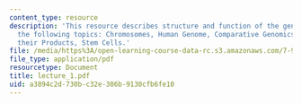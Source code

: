 ```yaml
---
content_type: resource
description: 'This resource describes structure and function of the genome and covers
  the following topics: Chromosomes, Human Genome, Comparative Genomics, Genes and
  their Products, Stem Cells.'
file: /media/https%3A/open-learning-course-data-rc.s3.amazonaws.com/7-90j-computational-functional-genomics-spring-2005/a3894c2d730bc32e306b9130cfb6fe10_lecture_1.pdf
file_type: application/pdf
resourcetype: Document
title: lecture_1.pdf
uid: a3894c2d-730b-c32e-306b-9130cfb6fe10
---
```

